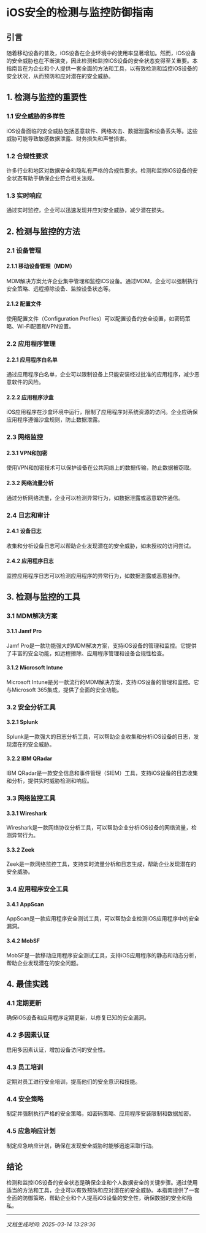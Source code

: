 # iOS安全的检测与监控防御指南

## 引言

随着移动设备的普及，iOS设备在企业环境中的使用率显著增加。然而，iOS设备的安全威胁也在不断演变，因此检测和监控iOS设备的安全状态变得至关重要。本指南旨在为企业和个人提供一套全面的方法和工具，以有效检测和监控iOS设备的安全状况，从而预防和应对潜在的安全威胁。

## 1. 检测与监控的重要性

### 1.1 安全威胁的多样性
iOS设备面临的安全威胁包括恶意软件、网络攻击、数据泄露和设备丢失等。这些威胁可能导致敏感数据泄露、财务损失和声誉损害。

### 1.2 合规性要求
许多行业和地区对数据安全和隐私有严格的合规性要求。检测和监控iOS设备的安全状态有助于确保企业符合相关法规。

### 1.3 实时响应
通过实时监控，企业可以迅速发现并应对安全威胁，减少潜在损失。

## 2. 检测与监控的方法

### 2.1 设备管理
#### 2.1.1 移动设备管理（MDM）
MDM解决方案允许企业集中管理和监控iOS设备。通过MDM，企业可以强制执行安全策略、远程擦除设备、监控设备状态等。

#### 2.1.2 配置文件
使用配置文件（Configuration Profiles）可以配置设备的安全设置，如密码策略、Wi-Fi配置和VPN设置。

### 2.2 应用程序管理
#### 2.2.1 应用程序白名单
通过应用程序白名单，企业可以限制设备上只能安装经过批准的应用程序，减少恶意软件的风险。

#### 2.2.2 应用程序沙盒
iOS应用程序在沙盒环境中运行，限制了应用程序对系统资源的访问。企业应确保应用程序遵循沙盒规则，防止数据泄露。

### 2.3 网络监控
#### 2.3.1 VPN和加密
使用VPN和加密技术可以保护设备在公共网络上的数据传输，防止数据被窃取。

#### 2.3.2 网络流量分析
通过分析网络流量，企业可以检测异常行为，如数据泄露或恶意软件通信。

### 2.4 日志和审计
#### 2.4.1 设备日志
收集和分析设备日志可以帮助企业发现潜在的安全威胁，如未授权的访问尝试。

#### 2.4.2 应用程序日志
监控应用程序日志可以检测应用程序的异常行为，如数据泄露或恶意操作。

## 3. 检测与监控的工具

### 3.1 MDM解决方案
#### 3.1.1 Jamf Pro
Jamf Pro是一款功能强大的MDM解决方案，支持iOS设备的管理和监控。它提供了丰富的安全功能，如远程擦除、应用程序管理和设备合规性检查。

#### 3.1.2 Microsoft Intune
Microsoft Intune是另一款流行的MDM解决方案，支持iOS设备的管理和监控。它与Microsoft 365集成，提供了全面的安全功能。

### 3.2 安全分析工具
#### 3.2.1 Splunk
Splunk是一款强大的日志分析工具，可以帮助企业收集和分析iOS设备的日志，发现潜在的安全威胁。

#### 3.2.2 IBM QRadar
IBM QRadar是一款安全信息和事件管理（SIEM）工具，支持iOS设备的日志收集和分析，提供实时威胁检测和响应。

### 3.3 网络监控工具
#### 3.3.1 Wireshark
Wireshark是一款网络协议分析工具，可以帮助企业分析iOS设备的网络流量，检测异常行为。

#### 3.3.2 Zeek
Zeek是一款网络监控工具，支持实时流量分析和日志生成，帮助企业发现潜在的安全威胁。

### 3.4 应用程序安全工具
#### 3.4.1 AppScan
AppScan是一款应用程序安全测试工具，可以帮助企业检测iOS应用程序中的安全漏洞。

#### 3.4.2 MobSF
MobSF是一款移动应用程序安全测试工具，支持iOS应用程序的静态和动态分析，帮助企业发现潜在的安全问题。

## 4. 最佳实践

### 4.1 定期更新
确保iOS设备和应用程序定期更新，以修复已知的安全漏洞。

### 4.2 多因素认证
启用多因素认证，增加设备访问的安全性。

### 4.3 员工培训
定期对员工进行安全培训，提高他们的安全意识和技能。

### 4.4 安全策略
制定并强制执行严格的安全策略，如密码策略、应用程序安装限制和数据加密。

### 4.5 应急响应计划
制定应急响应计划，确保在发现安全威胁时能够迅速采取行动。

## 结论

检测和监控iOS设备的安全状态是确保企业和个人数据安全的关键步骤。通过使用适当的方法和工具，企业可以有效预防和应对潜在的安全威胁。本指南提供了一套全面的防御策略，帮助企业和个人提高iOS设备的安全性，确保数据的安全和隐私。

---

*文档生成时间: 2025-03-14 13:29:36*
